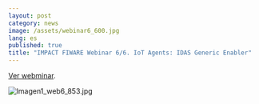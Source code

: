 ```yaml
---
layout: post
category: news
image: /assets/webinar6_600.jpg
lang: es
published: true
title: "IMPACT FIWARE Webinar 6/6. IoT Agents: IDAS Generic Enabler"
---
```





<a href="https://www.youtube.com/watch?v=BvVSuGmXi3g" target="_blank"><i class="icon-s-youtube"></i> Ver webminar</a>.

![Imagen1_web6_853.jpg]({{site.baseurl}}/assets/Imagen1_web6_853.jpg)

<br>

<br>
<br>
<br>
<br>
<br>
<br>
<br>
<br>
<br>
<br>
<br>
